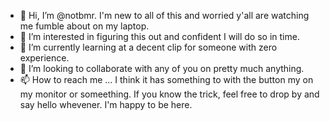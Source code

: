 - 👋 Hi, I’m @notbmr. I'm new to all of this and worried y'all are watching me fumble about on my laptop.
- 👀 I’m interested in figuring this out and confident I will do so in time.
- 🌱 I’m currently learning at a decent clip for someone with zero experience.
- 💞️ I’m looking to collaborate with any of you on pretty much anything.
- 📫 How to reach me ... I think it has something to with the button my on my monitor or someething. If you know the trick, feel free to drop by and say hello whevener. I'm happy to be here.

<!---
notbmr/notbmr is a ✨ special ✨ repository because its `README.md` (this file) appears on your GitHub profile.
You can click the Preview link to take a look at your changes.
--->
